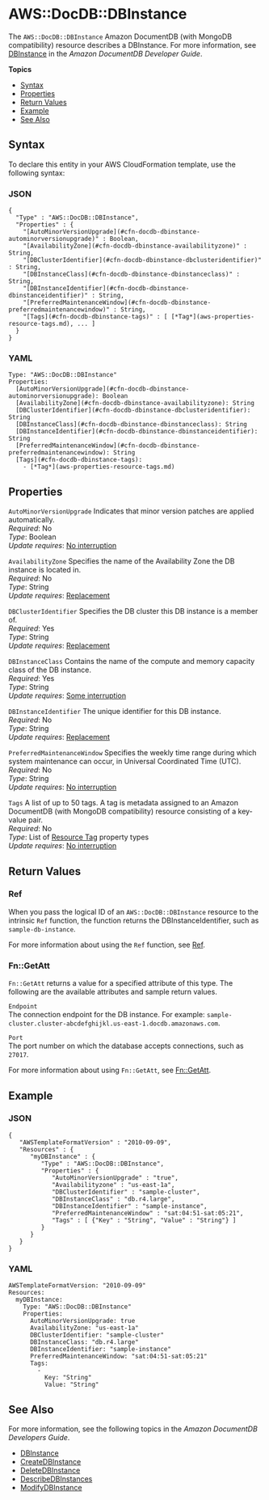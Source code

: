 # AWS::DocDB::DBInstance<a name="aws-resource-docdb-dbinstance"></a>

The `AWS::DocDB::DBInstance` Amazon DocumentDB \(with MongoDB compatibility\) resource describes a DBInstance\. For more information, see [DBInstance](https://docs.aws.amazon.com/amazondocdb/latest/developerguide/API_DBInstance) in the *Amazon DocumentDB Developer Guide*\.

**Topics**
+ [Syntax](#aws-resource-docdb-dbinstance-syntax)
+ [Properties](#aws-resource-docdb-dbinstance-properties)
+ [Return Values](#aws-resource-docdb-dbinstance-returnvalues)
+ [Example](#aws-resource-docdb-dbinstance-examples)
+ [See Also](#aws-resource-docdb-dbinstance-seealso)

## Syntax<a name="aws-resource-docdb-dbinstance-syntax"></a>

To declare this entity in your AWS CloudFormation template, use the following syntax:

### JSON<a name="aws-resource-docdb-dbinstance-syntax.json"></a>

```
{
  "Type" : "AWS::DocDB::DBInstance",
  "Properties" : {
    "[AutoMinorVersionUpgrade](#cfn-docdb-dbinstance-autominorversionupgrade)" : Boolean,
    "[AvailabilityZone](#cfn-docdb-dbinstance-availabilityzone)" : String,
    "[DBClusterIdentifier](#cfn-docdb-dbinstance-dbclusteridentifier)" : String,
    "[DBInstanceClass](#cfn-docdb-dbinstance-dbinstanceclass)" : String,
    "[DBInstanceIdentifier](#cfn-docdb-dbinstance-dbinstanceidentifier)" : String,
    "[PreferredMaintenanceWindow](#cfn-docdb-dbinstance-preferredmaintenancewindow)" : String,
    "[Tags](#cfn-docdb-dbinstance-tags)" : [ [*Tag*](aws-properties-resource-tags.md), ... ]
  }
}
```

### YAML<a name="aws-resource-docdb-dbinstance-syntax.yaml"></a>

```
Type: "AWS::DocDB::DBInstance"
Properties:
  [AutoMinorVersionUpgrade](#cfn-docdb-dbinstance-autominorversionupgrade): Boolean
  [AvailabilityZone](#cfn-docdb-dbinstance-availabilityzone): String
  [DBClusterIdentifier](#cfn-docdb-dbinstance-dbclusteridentifier): String
  [DBInstanceClass](#cfn-docdb-dbinstance-dbinstanceclass): String
  [DBInstanceIdentifier](#cfn-docdb-dbinstance-dbinstanceidentifier): String
  [PreferredMaintenanceWindow](#cfn-docdb-dbinstance-preferredmaintenancewindow): String
  [Tags](#cfn-docdb-dbinstance-tags):
    - [*Tag*](aws-properties-resource-tags.md)
```

## Properties<a name="aws-resource-docdb-dbinstance-properties"></a>

`AutoMinorVersionUpgrade`  <a name="cfn-docdb-dbinstance-autominorversionupgrade"></a>
Indicates that minor version patches are applied automatically\.  
 *Required*: No  
 *Type*: Boolean  
 *Update requires*: [No interruption](using-cfn-updating-stacks-update-behaviors.md#update-no-interrupt) 

`AvailabilityZone`  <a name="cfn-docdb-dbinstance-availabilityzone"></a>
Specifies the name of the Availability Zone the DB instance is located in\.  
 *Required*: No  
 *Type*: String  
 *Update requires*: [Replacement](using-cfn-updating-stacks-update-behaviors.md#update-replacement) 

`DBClusterIdentifier`  <a name="cfn-docdb-dbinstance-dbclusteridentifier"></a>
Specifies the DB cluster this DB instance is a member of\.  
 *Required*: Yes  
 *Type*: String  
 *Update requires*: [Replacement](using-cfn-updating-stacks-update-behaviors.md#update-replacement) 

`DBInstanceClass`  <a name="cfn-docdb-dbinstance-dbinstanceclass"></a>
Contains the name of the compute and memory capacity class of the DB instance\.  
 *Required*: Yes  
 *Type*: String  
 *Update requires*: [Some interruption](using-cfn-updating-stacks-update-behaviors.md#update-some-interrupt) 

`DBInstanceIdentifier`  <a name="cfn-docdb-dbinstance-dbinstanceidentifier"></a>
The unique identifier for this DB instance\.  
 *Required*: No  
 *Type*: String  
 *Update requires*: [Replacement](using-cfn-updating-stacks-update-behaviors.md#update-replacement) 

`PreferredMaintenanceWindow`  <a name="cfn-docdb-dbinstance-preferredmaintenancewindow"></a>
Specifies the weekly time range during which system maintenance can occur, in Universal Coordinated Time \(UTC\)\.  
 *Required*: No  
 *Type*: String  
 *Update requires*: [No interruption](using-cfn-updating-stacks-update-behaviors.md#update-no-interrupt) 

`Tags`  <a name="cfn-docdb-dbinstance-tags"></a>
A list of up to 50 tags\. A tag is metadata assigned to an Amazon DocumentDB \(with MongoDB compatibility\) resource consisting of a key\-value pair\.  
 *Required*: No  
 *Type*: List of [Resource Tag](aws-properties-resource-tags.md) property types  
 *Update requires*: [No interruption](using-cfn-updating-stacks-update-behaviors.md#update-no-interrupt) 

## Return Values<a name="aws-resource-docdb-dbinstance-returnvalues"></a>

### Ref<a name="aws-resource-docdb-dbinstance-ref"></a>

When you pass the logical ID of an `AWS::DocDB::DBInstance` resource to the intrinsic `Ref` function, the function returns the DBInstanceIdentifier, such as `sample-db-instance`\. 

For more information about using the `Ref` function, see [Ref](intrinsic-function-reference-ref.md)\. 

### Fn::GetAtt<a name="aws-resource-docdb-dbinstance-getatt"></a>

 `Fn::GetAtt` returns a value for a specified attribute of this type\. The following are the available attributes and sample return values\. 

`Endpoint`  
The connection endpoint for the DB instance\. For example: `sample-cluster.cluster-abcdefghijkl.us-east-1.docdb.amazonaws.com`\.

`Port`  
The port number on which the database accepts connections, such as `27017`\.

For more information about using `Fn::GetAtt`, see [Fn::GetAtt](intrinsic-function-reference-getatt.md)\. 

## Example<a name="aws-resource-docdb-dbinstance-examples"></a>

### JSON<a name="aws-resource-docdb-dbinstance-example1.json"></a>

```
{
   "AWSTemplateFormatVersion" : "2010-09-09",
   "Resources" : {
      "myDBInstance" : {
         "Type" : "AWS::DocDB::DBInstance",
         "Properties" : {
            "AutoMinorVersionUpgrade" : "true",
            "Availabilityzone" : "us-east-1a",
            "DBClusterIdentifier" : "sample-cluster",
            "DBInstanceClass" : "db.r4.large",
            "DBInstanceIdentifier" : "sample-instance",
            "PreferredMaintenanceWindow" : "sat:04:51-sat:05:21",
            "Tags" : [ {"Key" : "String", "Value" : "String"} ]
         }
      }
   }
}
```

### YAML<a name="aws-resource-docdb-dbinstance-example1.yaml"></a>

```
AWSTemplateFormatVersion: "2010-09-09"
Resources: 
  myDBInstance: 
    Type: "AWS::DocDB::DBInstance"
    Properties: 
      AutoMinorVersionUpgrade: true
      AvailabilityZone: "us-east-1a"
      DBClusterIdentifier: "sample-cluster"
      DBInstanceClass: "db.r4.large"
      DBInstanceIdentifier: "sample-instance"
      PreferredMaintenanceWindow: "sat:04:51-sat:05:21"
      Tags: 
        - 
          Key: "String"
          Value: "String"
```

## See Also<a name="aws-resource-docdb-dbinstance-seealso"></a>

For more information, see the following topics in the *Amazon DocumentDB Developers Guide*\.
+ [DBInstance](https://docs.aws.amazon.com/amazondocdb/latest/developerguide/API_DBInstance)
+ [CreateDBInstance](https://docs.aws.amazon.com/amazondocdb/latest/developerguide/API_CreateDBInstance)
+ [DeleteDBInstance](https://docs.aws.amazon.com/amazondocdb/latest/developerguide/API_DeleteDBInstance)
+ [DescribeDBInstances](https://docs.aws.amazon.com/amazondocdb/latest/developerguide/API_DescribeDBInstances)
+ [ModifyDBInstance](https://docs.aws.amazon.com/amazondocdb/latest/developerguide/API_ModifyDBInstance)